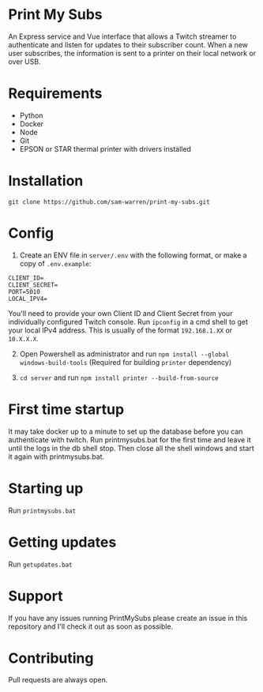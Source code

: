 # Print My Subs

An Express service and Vue interface that allows a Twitch streamer to authenticate and listen for updates to their subscriber count. When a new user subscribes, the information is sent to a printer on their local network or over USB.

# Requirements
- Python
- Docker
- Node
- Git
- EPSON or STAR thermal printer with drivers installed

# Installation
```
git clone https://github.com/sam-warren/print-my-subs.git
```

# Config
1. Create an ENV file in `server/.env` with the following format, or make a copy of `.env.example`:

```
CLIENT_ID=
CLIENT_SECRET=
PORT=5010
LOCAL_IPV4=
```

You'll need to provide your own Client ID and Client Secret from your individually configured Twitch console. Run `ipconfig` in a cmd shell to get your local IPv4 address. This is usually of the format `192.168.1.XX` or `10.X.X.X`.

2. Open Powershell as administrator and run `npm install --global windows-build-tools` (Required for building `printer` dependency)

3. `cd server` and run `npm install printer --build-from-source`

# First time startup
It may take docker up to a minute to set up the database before you can authenticate with twitch. Run printmysubs.bat for the first time and leave it until the logs in the db shell stop. Then close all the shell windows and start it again with printmysubs.bat.

# Starting up
Run `printmysubs.bat`

# Getting updates
Run `getupdates.bat`

# Support
If you have any issues running PrintMySubs please create an issue in this repository and I'll check it out as soon as possible.

# Contributing
Pull requests are always open.
